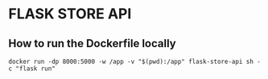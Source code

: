 # FLASK STORE API   

## How to run the Dockerfile locally

```
docker run -dp 8000:5000 -w /app -v "$(pwd):/app" flask-store-api sh -c "flask run"
```